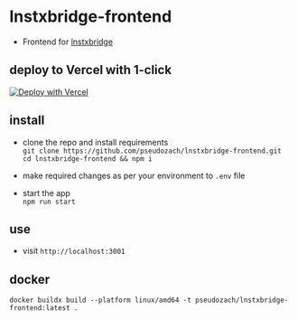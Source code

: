 # lnstxbridge-frontend

* Frontend for [lnstxbridge](https://github.com/pseudozach/lnstxbridge)

## deploy to Vercel with 1-click

[![Deploy with Vercel](https://vercel.com/button)](https://vercel.com/new/clone?repository-url=https%3A%2F%2Fgithub.com%2Fpseudozach%2Flnstxbridge-frontend&env=REACT_APP_BOLTZ_API,REACT_APP_BITCOIN_LND,REACT_APP_BITCOIN_LND_ONION,REACT_APP_NETWORK,REACT_APP_STACKS_NETWORK_TYPE&envDescription=lnstxbridge%20and%20node%20details&envLink=https%3A%2F%2Fgithub.com%2Fpseudozach%2Flnstxbridge-frontend%2Fblob%2Fmain%2F.env)

## install
* clone the repo and install requirements  
`git clone https://github.com/pseudozach/lnstxbridge-frontend.git`  
`cd lnstxbridge-frontend && npm i`

* make required changes as per your environment to `.env` file

* start the app  
`npm run start`

## use
* visit `http://localhost:3001`

## docker
`docker buildx build --platform linux/amd64 -t pseudozach/lnstxbridge-frontend:latest .`
